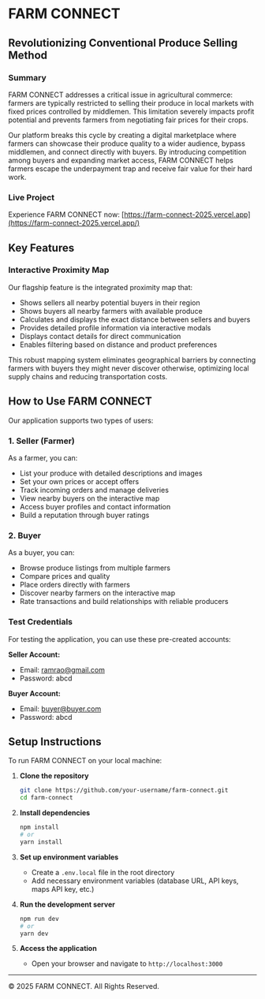 # FARM CONNECT

## Revolutionizing Conventional Produce Selling Method

### Summary

FARM CONNECT addresses a critical issue in agricultural commerce: farmers are typically restricted to selling their produce in local markets with fixed prices controlled by middlemen. This limitation severely impacts profit potential and prevents farmers from negotiating fair prices for their crops.

Our platform breaks this cycle by creating a digital marketplace where farmers can showcase their produce quality to a wider audience, bypass middlemen, and connect directly with buyers. By introducing competition among buyers and expanding market access, FARM CONNECT helps farmers escape the underpayment trap and receive fair value for their hard work.

### Live Project

Experience FARM CONNECT now: [https://farm-connect-2025.vercel.app](https://farm-connect-2025.vercel.app/)

## Key Features

### Interactive Proximity Map
Our flagship feature is the integrated proximity map that:
- Shows sellers all nearby potential buyers in their region
- Shows buyers all nearby farmers with available produce
- Calculates and displays the exact distance between sellers and buyers
- Provides detailed profile information via interactive modals
- Displays contact details for direct communication
- Enables filtering based on distance and product preferences

This robust mapping system eliminates geographical barriers by connecting farmers with buyers they might never discover otherwise, optimizing local supply chains and reducing transportation costs.

## How to Use FARM CONNECT

Our application supports two types of users:

### 1. Seller (Farmer)
As a farmer, you can:
- List your produce with detailed descriptions and images
- Set your own prices or accept offers
- Track incoming orders and manage deliveries
- View nearby buyers on the interactive map
- Access buyer profiles and contact information
- Build a reputation through buyer ratings

### 2. Buyer
As a buyer, you can:
- Browse produce listings from multiple farmers
- Compare prices and quality
- Place orders directly with farmers
- Discover nearby farmers on the interactive map
- Rate transactions and build relationships with reliable producers

### Test Credentials

For testing the application, you can use these pre-created accounts:

**Seller Account:**
- Email: ramrao@gmail.com
- Password: abcd

**Buyer Account:**
- Email: buyer@buyer.com
- Password: abcd

## Setup Instructions

To run FARM CONNECT on your local machine:

1. **Clone the repository**
   ```bash
   git clone https://github.com/your-username/farm-connect.git
   cd farm-connect
   ```

2. **Install dependencies**
   ```bash
   npm install
   # or
   yarn install
   ```

3. **Set up environment variables**
   - Create a `.env.local` file in the root directory
   - Add necessary environment variables (database URL, API keys, maps API key, etc.)

4. **Run the development server**
   ```bash
   npm run dev
   # or
   yarn dev
   ```

5. **Access the application**
   - Open your browser and navigate to `http://localhost:3000`



---

© 2025 FARM CONNECT. All Rights Reserved.
